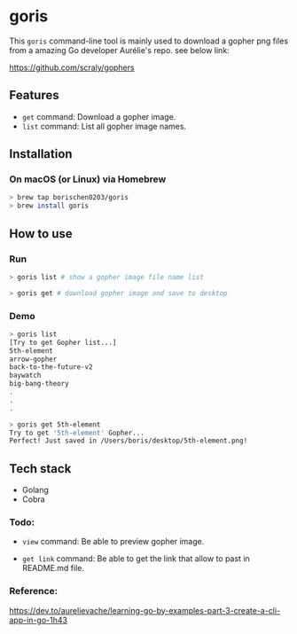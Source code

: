 # goris
This `goris` command-line tool is mainly used to download a gopher png files from a amazing Go developer Aurélie's repo.
see below link:

https://github.com/scraly/gophers


## Features
- `get` command: Download a gopher image.
- `list` command: List all gopher image names.

## Installation

### On macOS (or Linux) via Homebrew
```bash
> brew tap borischen0203/goris
> brew install goris
```

## How to use

### Run
```bash
> goris list # show a gopher image file name list

> goris get # download gopher image and save to desktop
```

### Demo
```bash
> goris list
[Try to get Gopher list...]
5th-element
arrow-gopher
back-to-the-future-v2
baywatch
big-bang-theory
.
.
.

> goris get 5th-element
Try to get '5th-element' Gopher...
Perfect! Just saved in /Users/boris/desktop/5th-element.png!
```

## Tech stack
- Golang
- Cobra



### Todo:
- `view` command: Be able to preview gopher image.

- `get link` command: Be able to get the link that allow to past in README.md file.

### Reference:
https://dev.to/aurelievache/learning-go-by-examples-part-3-create-a-cli-app-in-go-1h43



